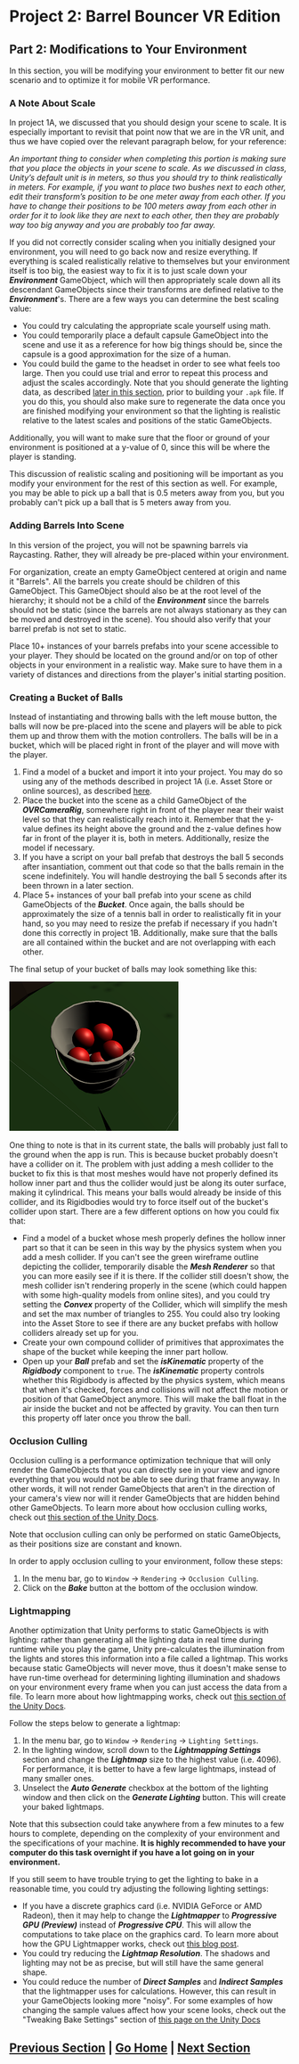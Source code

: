 # Project 2: Barrel Bouncer VR Edition

## Part 2: Modifications to Your Environment

In this section, you will be modifying your environment to better fit our new scenario and to optimize it for mobile VR performance.

### A Note About Scale

In project 1A, we discussed that you should design your scene to scale. It is especially important to revisit that point now that we are in the VR unit, and thus we have copied over the relevant paragraph below, for your reference:

_An important thing to consider when completing this portion is making sure that you place the objects in your scene to scale. As we discussed in class, Unity’s default unit is in meters, so thus you should try to think realistically in meters. For example, if you want to place two bushes next to each other, edit their transform’s position to be one meter away from each other. If you have to change their positions to be 100 meters away from each other in order for it to look like they are next to each other, then they are probably way too big anyway and you are probably too far away._

If you did not correctly consider scaling when you initially designed your environment, you will need to go back now and resize everything. If everything is scaled realistically relative to themselves but your environment itself is too big, the easiest way to fix it is to just scale down your _**Environment**_ GameObject, which will then appropriately scale down all its descendant GameObjects since their transforms are defined relative to the _**Environment**_'s. There are a few ways you can determine the best scaling value:

- You could try calculating the appropriate scale yourself using math.
- You could temporarily place a default capsule GameObject into the scene and use it as a reference for how big things should be, since the capsule is a good approximation for the size of a human.
- You could build the game to the headset in order to see what feels too large. Then you could use trial and error to repeat this process and adjust the scales accordingly. Note that you should generate the lighting data, as described [later in this section](#lightmapping), prior to building your `.apk` file. If you do this, you should also make sure to regenerate the data once you are finished modifying your environment so that the lighting is realistic relative to the latest scales and positions of the static GameObjects.

Additionally, you will want to make sure that the floor or ground of your environment is positioned at a y-value of 0, since this will be where the player is standing.

This discussion of realistic scaling and positioning will be important as you modify your environment for the rest of this section as well. For example, you may be able to pick up a ball that is 0.5 meters away from you, but you probably can't pick up a ball that is 5 meters away from you.

### Adding Barrels Into Scene

In this version of the project, you will not be spawning barrels via Raycasting. Rather, they will already be pre-placed within your environment.

For organization, create an empty GameObject centered at origin and name it "Barrels". All the barrels you create should be children of this GameObject. This GameObject should also be at the root level of the hierarchy; it should not be a child of the _**Environment**_ since the barrels should not be static (since the barrels are not always stationary as they can be moved and destroyed in the scene). You should also verify that your barrel prefab is not set to static.

Place 10+ instances of your barrels prefabs into your scene accessible to your player. They should be located on the ground and/or on top of other objects in your environment in a realistic way. Make sure to have them in a variety of distances and directions from the player's initial starting position.

### Creating a Bucket of Balls

Instead of instantiating and throwing balls with the left mouse button, the balls will now be pre-placed into the scene and players will be able to pick them up and throw them with the motion controllers. The balls will be in a bucket, which will be placed right in front of the player and will move with the player. 

1. Find a model of a bucket and import it into your project. You may do so using any of the methods described in project 1A (i.e. Asset Store or online sources), as described [here](https://cmsc388m.github.io/spring20/project1a/import-models/).
2. Place the bucket into the scene as a child GameObject of the _**OVRCameraRig**_, somewhere right in front of the player near their waist level so that they can realistically reach into it. Remember that the y-value defines its height above the ground and the z-value defines how far in front of the player it is, both in meters. Additionally, resize the model if necessary.
3. If you have a script on your ball prefab that destroys the ball 5 seconds after insantiation, comment out that code so that the balls remain in the scene indefinitely. You will handle destroying the ball 5 seconds after its been thrown in a later section.
4. Place 5+ instances of your ball prefab into your scene as child GameObjects of the _**Bucket**_. Once again, the balls should be approximately the size of a tennis ball in order to realistically fit in your hand, so you may need to resize the prefab if necessary if you hadn't done this correctly in project 1B. Additionally, make sure that the balls are all contained within the bucket and are not overlapping with each other.

The final setup of your bucket of balls may look something like this:

![A bucket of balls in the scene](images/balls-bucket-setup.png)

One thing to note is that in its current state, the balls will probably just fall to the ground when the app is run. This is because bucket probably doesn't have a collider on it. The problem with just adding a mesh collider to the bucket to fix this is that most meshes would have not properly defined its hollow inner part and thus the collider would just be along its outer surface, making it cylindrical. This means your balls would already be inside of this collider, and its Rigidbodies would try to force itself out of the bucket's collider upon start. There are a few different options on how you could fix that:

- Find a model of a bucket whose mesh properly defines the hollow inner part so that it can be seen in this way by the physics system when you add a mesh collider. If you can't see the green wireframe outline depicting the collider, temporarily disable the _**Mesh Renderer**_ so that you can more easily see if it is there. If the collider still doesn't show, the mesh collider isn't rendering properly in the scene (which could happen with some high-quality models from online sites), and you could try setting the _**Convex**_ property of the Collider, which will simplify the mesh and set the max number of triangles to 255. You could also try looking into the Asset Store to see if there are any bucket prefabs with hollow colliders already set up for you.
- Create your own compound collider of primitives that approximates the shape of the bucket while keeping the inner part hollow.
- Open up your _**Ball**_ prefab and set the _**isKinematic**_ property of the _**Rigidbody**_ component to `true`. The _**isKinematic**_ property controls whether this Rigidbody is affected by the physics system, which means that when it's checked, forces and collisions will not affect the motion or position of that GameObject anymore. This will make the ball float in the air inside the bucket and not be affected by gravity. You can then turn this property off later once you throw the ball.

### Occlusion Culling

Occlusion culling is a performance optimization technique that will only render the GameObjects that you can directly see in your view and ignore everything that you would not be able to see during that frame anyway. In other words, it will not render GameObjects that aren't in the direction of your camera's view nor will it render GameObjects that are hidden behind other GameObjects. To learn more about how occlusion culling works, check out [this section of the Unity Docs](https://docs.unity3d.com/Manual/OcclusionCulling.html).

Note that occlusion culling can only be performed on static GameObjects, as their positions size are constant and known.

In order to apply occlusion culling to your environment, follow these steps:

1. In the menu bar, go to `Window` -> `Rendering` -> `Occlusion Culling`.
2. Click on the _**Bake**_ button at the bottom of the occlusion window.

### Lightmapping

Another optimization that Unity performs to static GameObjects is with lighting: rather than generating all the lighting data in real time during runtime while you play the game, Unity pre-calculates the illumination from the lights and stores this information into a file called a lightmap. This works because static GameObjects will never move, thus it doesn't make sense to have run-time overhead for determining lighting illumination and shadows on your environment every frame when you can just access the data from a file. To learn more about how lightmapping works, check out [this section of the Unity Docs](https://docs.unity3d.com/Manual/Lightmappers.html).

Follow the steps below to generate a lightmap:

1. In the menu bar, go to `Window` -> `Rendering` -> `Lighting Settings`.
2. In the lighting window, scroll down to the _**Lightmapping Settings**_ section and change the _**Lightmap**_ size to the highest value (i.e. 4096). For performance, it is better to have a few large lightmaps, instead of many smaller ones.
3. Unselect the _**Auto Generate**_ checkbox at the bottom of the lighting window and then click on the _**Generate Lighting**_ button. This will create your baked lightmaps.

Note that this subsection could take anywhere from a few minutes to a few hours to complete, depending on the complexity of your environment and the specifications of your machine. **It is highly recommended to have your computer do this task overnight if you have a lot going on in your environment.**

If you still seem to have trouble trying to get the lighting to bake in a reasonable time, you could try adjusting the following lighting settings:

- If you have a discrete graphics card (i.e. NVIDIA GeForce or AMD Radeon), then it may help to change the _**Lightmapper**_ to _**Progressive GPU (Preview)**_ instead of _**Progressive CPU**_. This will allow the computations to take place on the graphics card. To learn more about how the GPU Lightmapper works, check out [this blog post](https://blogs.unity3d.com/2019/05/20/gpu-lightmapper-a-technical-deep-dive/).
- You could try reducing the _**Lightmap Resolution**_. The shadows and lighting may not be as precise, but will still have the same general shape.
- You could reduce the number of _**Direct Samples**_ and _**Indirect Samples**_ that the lightmapper uses for calculations. However, this can result in your GameObjects looking more "noisy". For some examples of how changing the sample values affect how your scene looks, check out the "Tweaking Bake Settings" section of [this page on the Unity Docs](https://docs.unity3d.com/2019.2/Documentation/Manual/Lightmapping.html)

## [Previous Section](../setup) | [Go Home](..) | [Next Section](../locomotion)
